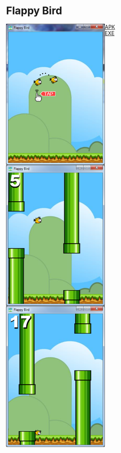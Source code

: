 # Flappy Bird

<img src="1.png" align="left" height="386" width="270" >
<img src="2.png" align="left" height="386" width="270" >
<img src="3.png" align="left" height="386" width="270" >


[APK](https://drive.google.com/open?id=0B4twShEi6DZGTzU1cGMtWS1ZNVk)
<br>
[EXE](https://drive.google.com/open?id=0B4twShEi6DZGamxPX3pTa054cGM)
